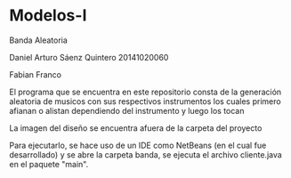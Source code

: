 # Modelos-I
Banda Aleatoria

Daniel Arturo Sáenz Quintero 20141020060

Fabian Franco

El programa que se encuentra en este repositorio consta de la generación aleatoria de musicos con sus respectivos instrumentos los cuales primero afianan o alistan dependiendo del instrumento y luego los tocan

La imagen del diseño se encuentra afuera de la carpeta del proyecto

Para ejecutarlo, se hace uso de un IDE como NetBeans (en el cual fue desarrollado) y se abre la carpeta banda, se ejecuta el archivo cliente.java en el paquete "main".
